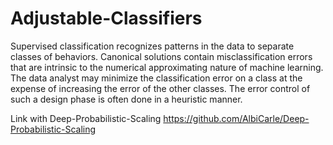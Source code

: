 # Adjustable-Classifiers

Supervised classification recognizes patterns in the
data to separate classes of behaviors. Canonical solutions
contain misclassification errors that are intrinsic to the numerical approximating nature of
machine learning. The data analyst may minimize the classification error on a class at the expense of increasing the
error of the other classes. The error control of such a design phase is
often done in a heuristic manner.

Link with Deep-Probabilistic-Scaling <https://github.com/AlbiCarle/Deep-Probabilistic-Scaling>
